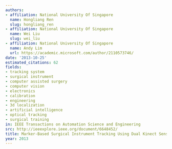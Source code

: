 ```yaml
---
authors:
- affiliation: National University Of Singapore
  name: Hongliang Ren
  slug: hongliang_ren
- affiliation: National University Of Singapore
  name: Wei Liu
  slug: wei_liu
- affiliation: National University Of Singapore
  name: Andy Lim
  url: https://academic.microsoft.com/author/2110573746/
date: '2013-10-25'
estimated_citations: 62
fields:
- tracking system
- surgical instrument
- computer assisted surgery
- computer vision
- electronics
- calibration
- engineering
- 3d localization
- artificial intelligence
- optical tracking
- surgical training
in: IEEE Transactions on Automation Science and Engineering
src: http://ieeexplore.ieee.org/document/6648452/
title: Marker-Based Surgical Instrument Tracking Using Dual Kinect Sensors
year: 2013
---
```

